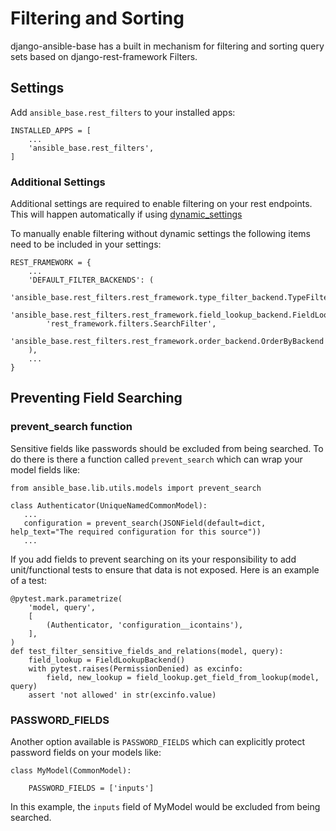 # Filtering and Sorting

django-ansible-base has a built in mechanism for filtering and sorting query sets based on django-rest-framework Filters. 

## Settings

Add `ansible_base.rest_filters` to your installed apps:

```
INSTALLED_APPS = [
    ...
    'ansible_base.rest_filters',
]
```

### Additional Settings
Additional settings are required to enable filtering on your rest endpoints.
This will happen automatically if using [dynamic_settings](./dyanmic_config.md)

To manually enable filtering without dynamic settings the following items need to be included in your settings:
```
REST_FRAMEWORK = {
    ...
    'DEFAULT_FILTER_BACKENDS': (
        'ansible_base.rest_filters.rest_framework.type_filter_backend.TypeFilterBackend',
        'ansible_base.rest_filters.rest_framework.field_lookup_backend.FieldLookupBackend',
        'rest_framework.filters.SearchFilter',
        'ansible_base.rest_filters.rest_framework.order_backend.OrderByBackend',
    ),
    ...
}
```

## Preventing Field Searching

### prevent_search function

Sensitive fields like passwords should be excluded from being searched. To do there is there a function called `prevent_search` which can wrap your model fields like:

```
from ansible_base.lib.utils.models import prevent_search

class Authenticator(UniqueNamedCommonModel):
   ...
   configuration = prevent_search(JSONField(default=dict, help_text="The required configuration for this source"))
   ...
```

If you add fields to prevent searching on its your responsibility to add unit/functional tests to ensure that data is not exposed. Here is an example of a test:
```
@pytest.mark.parametrize(
    'model, query',
    [
        (Authenticator, 'configuration__icontains'),
    ],
)
def test_filter_sensitive_fields_and_relations(model, query):
    field_lookup = FieldLookupBackend()
    with pytest.raises(PermissionDenied) as excinfo:
        field, new_lookup = field_lookup.get_field_from_lookup(model, query)
    assert 'not allowed' in str(excinfo.value)
```

### PASSWORD_FIELDS

Another option available is `PASSWORD_FIELDS` which can explicitly protect password fields on your models like:

```
class MyModel(CommonModel):

    PASSWORD_FIELDS = ['inputs']
```

In this example, the `inputs` field of MyModel would be excluded from being searched.


